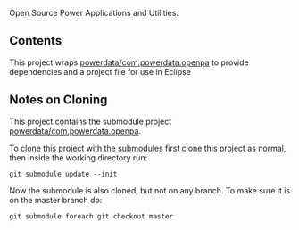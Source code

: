 Open Source Power Applications and Utilities.

## Contents
This project wraps <a href="https://github.com/powerdata/com.powerdata.openpa">powerdata/com.powerdata.openpa</a> to provide dependencies and a project file for use in Eclipse


## Notes on Cloning

This project contains the submodule project <a href="https://github.com/powerdata/com.powerdata.openpa">powerdata/com.powerdata.openpa</a>.

To clone this project with the submodules first clone this project as normal, then inside the working directory run:

    git submodule update --init
    
Now the submodule is also cloned, but not on any branch.  To make sure it is on the master branch do:
    
    git submodule foreach git checkout master
